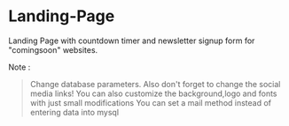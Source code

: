 # Landing-Page
Landing Page with countdown timer and newsletter signup form for "comingsoon" websites.

Note : 
> Change database parameters.
> Also don't forget to change the social media links!
> You can also customize the background,logo and fonts with just small modifications 
> You can set a mail method instead of entering data into mysql
